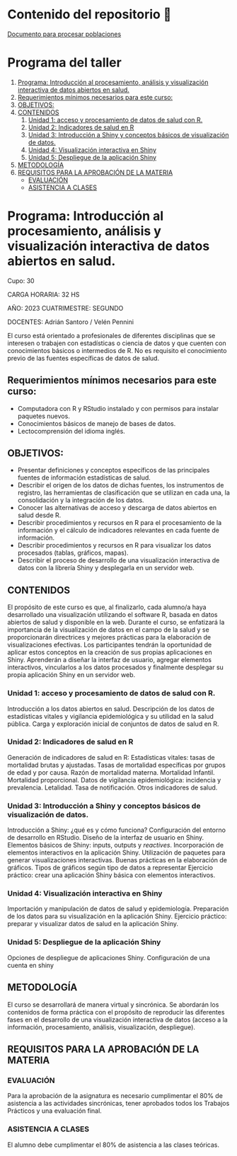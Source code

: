 # Contenido del repositorio :frog:


[Documento para procesar poblaciones](https://agsantoro.github.io/untref2023/RMD/RMD01_Poblacion/01_ProyeccionesDePoblacion.html)

<!-- Índice -->
# Programa del taller

1. [Programa: Introducción al procesamiento, análisis y visualización interactiva de datos abiertos en salud.](#programa-introducción-al-procesamiento-análisis-y-visualización-interactiva-de-datos-abiertos-en-salud)
2. [Requerimientos mínimos necesarios para este curso:](https://github.com/agsantoro/untref2023/blob/main/README.md#requerimientos-m%C3%ADnimos-necesarios-para-este-curso)
3. [OBJETIVOS:](#objetivos)
4. [CONTENIDOS](#contenidos)
    1. [Unidad 1: acceso y procesamiento de datos de salud con R.](#unidad-1-acceso-y-procesamiento-de-datos-de-salud-con-r)
    2. [Unidad 2: Indicadores de salud en R](#unidad-2-indicadores-de-salud-en-r)
    3. [Unidad 3: Introducción a Shiny y conceptos básicos de visualización de datos.](#unidad-3-introducción-a-shiny-y-conceptos-básicos-de-visualización-de-datos)
    4. [Unidad 4: Visualización interactiva en Shiny](#unidad-4-visualización-interactiva-en-shiny)
    5. [Unidad 5: Despliegue de la aplicación Shiny](#unidad-5-despliegue-de-la-aplicación-shiny)
5. [METODOLOGÍA](#metodología)
6. [REQUISITOS PARA LA APROBACIÓN DE LA MATERIA](#requisitos-para-la-aprobación-de-la-materia)
    - [EVALUACIÓN](#evaluación)
    - [ASISTENCIA A CLASES](#asistencia-a-clases)

<!-- Contenido -->
# Programa: Introducción al procesamiento, análisis y visualización interactiva de datos abiertos en salud.

Cupo: 30

CARGA HORARIA: 32 HS

AÑO: 2023 CUATRIMESTRE: SEGUNDO

DOCENTES: Adrián Santoro / Velén Pennini

El curso está orientado a profesionales de diferentes disciplinas que se interesen o trabajen con estadísticas o ciencia de datos y que cuenten con conocimientos básicos o intermedios de R. No es requisito el conocimiento previo de las fuentes específicas de datos de salud.

## Requerimientos mínimos necesarios para este curso: 

- Computadora con R y RStudio instalado y con permisos para instalar paquetes nuevos.
- Conocimientos básicos de manejo de bases de datos.
- Lectocomprensión del idioma inglés.

## OBJETIVOS:

- Presentar definiciones y conceptos específicos de las principales fuentes de información estadísticas de salud.
- Describir el origen de los datos de dichas fuentes, los instrumentos de registro, las herramientas de clasificación que se utilizan en cada una, la consolidación y la integración de los datos.
- Conocer las alternativas de acceso y descarga de datos abiertos en salud desde R.
- Describir procedimientos y recursos en R para el procesamiento de la información y el cálculo de indicadores relevantes en cada fuente de información.
- Describir procedimientos y recursos en R para visualizar los datos procesados (tablas, gráficos, mapas).
- Describir el proceso de desarrollo de una visualización interactiva de datos con la librería Shiny y desplegarla en un servidor web.

## CONTENIDOS 

El propósito de este curso es que, al finalizarlo, cada alumno/a haya desarrollado una visualización utilizando el software R, basada en datos abiertos de salud y disponible en la web. Durante el curso, se enfatizará la importancia de la visualización de datos en el campo de la salud y se proporcionarán directrices y mejores prácticas para la elaboración de visualizaciones efectivas. Los participantes tendrán la oportunidad de aplicar estos conceptos en la creación de sus propias aplicaciones en Shiny. Aprenderán a diseñar la interfaz de usuario, agregar elementos interactivos, vincularlos a los datos procesados y finalmente desplegar su propia aplicación Shiny en un servidor web.

### Unidad 1: acceso y procesamiento de datos de salud con R. 

Introducción a los datos abiertos en salud. Descripción de los datos de estadísticas vitales y vigilancia epidemiológica y su utilidad en la salud pública. Carga y exploración inicial de conjuntos de datos de salud en R.

### Unidad 2: Indicadores de salud en R 

Generación de indicadores de salud en R: Estadísticas vitales: tasas de mortalidad brutas y ajustadas. Tasas de mortalidad específicas por grupos de edad y por causa. Razón de mortalidad materna. Mortalidad Infantil. Mortalidad proporcional. Datos de vigilancia epidemiológica: incidencia y prevalencia. Letalidad. Tasa de notificación. Otros indicadores de salud.

### Unidad 3: Introducción a Shiny y conceptos básicos de visualización de datos. 

Introducción a Shiny: ¿qué es y cómo funciona? Configuración del entorno de desarrollo en RStudio. Diseño de la interfaz de usuario en Shiny. Elementos básicos de Shiny: inputs, outputs y _reactives_. Incorporación de elementos interactivos en la aplicación Shiny. Utilización de paquetes para generar visualizaciones interactivas.  Buenas prácticas en la elaboración de gráficos. Tipos de gráficos según tipo de datos a representar  Ejercicio práctico: crear una aplicación Shiny básica con elementos interactivos.

### Unidad 4: Visualización interactiva en Shiny 

Importación y manipulación de datos de salud y epidemiología. Preparación de los datos para su visualización en la aplicación Shiny. Ejercicio práctico: preparar y visualizar datos de salud en la aplicación Shiny.

### Unidad 5: Despliegue de la aplicación Shiny 

Opciones de despliegue de aplicaciones Shiny. Configuración de una cuenta en shiny

## METODOLOGÍA
El curso se desarrollará de manera virtual y sincrónica. Se abordarán los contenidos de forma práctica con el propósito de reproducir las diferentes fases en el desarrollo de una visualización interactiva de datos (acceso a la información, procesamiento, análisis, visualización, despliegue).

## REQUISITOS PARA LA APROBACIÓN DE LA MATERIA
### EVALUACIÓN
Para la aprobación de la asignatura es necesario cumplimentar el 80% de asistencia a las actividades sincrónicas, tener aprobados todos los Trabajos Prácticos y una evaluación final.
### ASISTENCIA A CLASES
El alumno debe cumplimentar el 80% de asistencia a las clases teóricas.
